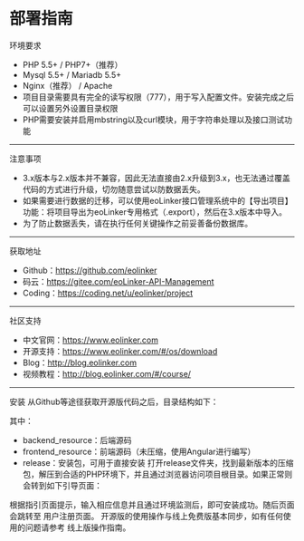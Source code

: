 # 部署指南
环境要求
*	PHP 5.5+ / PHP7+（推荐）
*	Mysql 5.5+ / Mariadb 5.5+
*	Nginx（推荐） / Apache
*	项目目录需要具有完全的读写权限（777），用于写入配置文件。安装完成之后可以设置另外设置目录权限
*	PHP需要安装并启用mbstring以及curl模块，用于字符串处理以及接口测试功能
________________________________________
注意事项
* 3.x版本与2.x版本并不兼容，因此无法直接由2.x升级到3.x，也无法通过覆盖代码的方式进行升级，切勿随意尝试以防数据丢失。
* 如果需要进行数据的迁移，可以使用eoLinker接口管理系统中的【导出项目】功能：将项目导出为eoLinker专用格式（.export），然后在3.x版本中导入。
* 为了防止数据丢失，请在执行任何关键操作之前妥善备份数据库。
________________________________________
获取地址
*	Github：https://github.com/eolinker
*	码云：https://gitee.com/eoLinker-API-Management
*	Coding：https://coding.net/u/eolinker/project
________________________________________
社区支持
*	中文官网：https://www.eolinker.com
*	开源支持：https://www.eolinker.com/#/os/download
*	Blog：http://blog.eolinker.com
*	视频教程：http://blog.eolinker.com/#/course/
________________________________________
安装
从Github等途径获取开源版代码之后，目录结构如下：
 
其中：
*	backend_resource：后端源码
*	frontend_resource：前端源码（未压缩，使用Angular进行编写）
*	release：安装包，可用于直接安装
打开release文件夹，找到最新版本的压缩包，解压到合适的PHP环境下，并且通过浏览器访问项目根目录。如果正常则会转到如下引导页面：
 
 
 
 
根据指引页面提示，输入相应信息并且通过环境监测后，即可安装成功。随后页面会跳转至 用户注册页面。
开源版的使用操作与线上免费版基本同步，如有任何使用的问题请参考 线上版操作指南。

